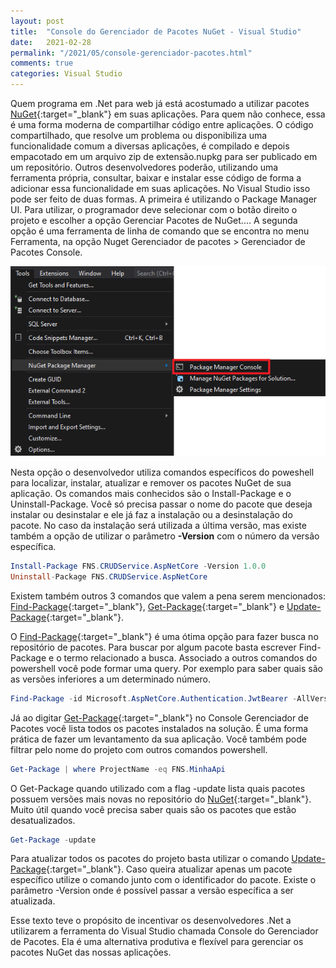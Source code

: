 ```yaml
---
layout: post
title:  "Console do Gerenciador de Pacotes NuGet - Visual Studio"
date:   2021-02-28
permalink: "/2021/05/console-gerenciador-pacotes.html"
comments: true
categories: Visual Studio
---
```


Quem programa em .Net para web já está acostumado a utilizar pacotes [NuGet][nuget-home]{:target="_blank"} em suas aplicações. Para quem não conhece, essa é uma forma moderna de compartilhar código entre aplicações. O código compartilhado, que resolve um problema ou disponibiliza uma funcionalidade comum a diversas aplicações, é compilado e depois empacotado em um arquivo zip de extensão.nupkg para ser publicado em um repositório. <!--more--> Outros desenvolvedores poderão, utilizando uma ferramenta própria, consultar, baixar e instalar esse código de forma a adicionar essa funcionalidade em suas aplicações. No Visual Studio isso pode ser feito de duas formas. A primeira é utilizando o Package Manager UI. Para utilizar, o programador deve selecionar com o botão direito o projeto e escolher a opção Gerenciar Pacotes de NuGet.... A segunda opção é uma ferramenta de linha de comando que se encontra no menu Ferramenta, na opção Nuget Gerenciador de pacotes > Gerenciador de Pacotes Console. 

![Hello World!](/assets/img/console-gerenciador-pacotes-fig-01.png)

Nesta opção o desenvolvedor utiliza comandos específicos do poweshell para localizar, instalar, atualizar e remover os pacotes NuGet de sua aplicação. Os comandos mais conhecidos são o Install-Package e o Uninstall-Package. Você só precisa passar o nome do pacote que deseja instalar ou desinstalar e ele já faz a instalação ou a desinstalação do pacote. No caso da instalação será utilizada a última versão, mas existe também a opção de utilizar o parâmetro **-Version** com o número da versão específica. 

```powershell
Install-Package FNS.CRUDService.AspNetCore -Version 1.0.0
Uninstall-Package FNS.CRUDService.AspNetCore 
```

Existem também outros 3 comandos que valem a pena serem mencionados: [Find-Package][find-package-ref]{:target="_blank"}, [Get-Package][get-package-ref]{:target="_blank"} e [Update-Package][update-package-ref]{:target="_blank"}.

O [Find-Package][find-package-ref]{:target="_blank"} é uma ótima opção para fazer busca no repositório de pacotes. Para buscar por algum pacote basta escrever Find-Package e o termo relacionado a busca. Associado a outros comandos do powershell você pode formar uma query. Por exemplo para saber quais são as versões inferiores a um determinado número.

```powershell
Find-Package -id Microsoft.AspNetCore.Authentication.JwtBearer -AllVersions | foreach { $_.Versions} | Where Version -lt 6.0.0 | select version -first 10
```

Já ao digitar [Get-Package][get-package-ref]{:target="_blank"} no Console Gerenciador de Pacotes você lista todos os pacotes instalados na solução. É uma forma prática de fazer um levantamento da sua aplicação. Você também pode filtrar pelo nome do projeto com outros comandos powershell. 

```powershell
Get-Package | where ProjectName -eq FNS.MinhaApi
```

O Get-Package quando utilizado com a flag -update lista quais pacotes possuem versões mais novas no repositório do [NuGet][nuget-home]{:target="_blank"}. Muito útil quando você precisa saber quais são os pacotes que estão desatualizados.

```powershell
Get-Package -update
```

Para atualizar todos os pacotes do projeto basta utilizar o comando [Update-Package][update-package-ref]{:target="_blank"}. Caso queira atualizar apenas um pacote específico utilize o comando junto com o identificador do pacote. Existe o parâmetro -Version onde é possível passar a versão específica a ser atualizada.

Esse texto teve o propósito de incentivar os desenvolvedores .Net a utilizarem a ferramenta do Visual Studio chamada Console do Gerenciador de Pacotes. Ela é uma alternativa produtiva e flexível para gerenciar os pacotes NuGet das nossas aplicações.

[find-package-ref]: https://docs.microsoft.com/pt-br/nuget/reference/ps-reference/ps-ref-find-package
[get-package-ref]: https://docs.microsoft.com/pt-br/nuget/reference/ps-reference/ps-ref-get-package
[update-package-ref]: https://docs.microsoft.com/pt-br/nuget/reference/ps-reference/ps-ref-update-package
[nuget-home]: https://www.nuget.org/